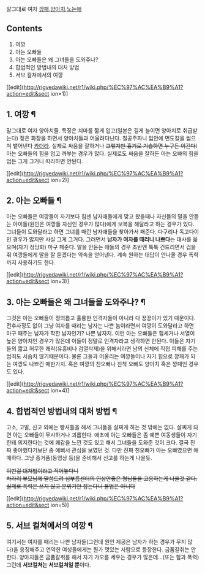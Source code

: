 말그대로 여자 [깡패](%EA%B9%A1%ED%8C%A8.md),[양아치](%EC%96%91%EC%95%84%EC%B9%98.md),[노는애](%EB%85%B8%EB%8A%94%EC%95%A0.md)

## Contents

    

1. 여깡 
2. 아는 오빠들 
3. 아는 오빠들은 왜 그녀들을 도와주나? 
4. 합법적인 방법내의 대처 방법 
5. 서브 컬쳐에서의 여깡 

[[edit](http://rigvedawiki.net/r1/wiki.php/%EC%97%AC%EA%B9%A1?action=edit&sect
ion=1)]

## 1. 여깡 ¶

  

말그대로 여자 양아치들. 특징은 치마를 짧게 입고(일본은 길게 늘이면 양아치로 취급받는다) 짙은 화장을 하면서 양아치들과 어울려다닌다.
칠공주파니 입안에 면도칼을 씹으며 뱉어낸다 [카더라](%EC%B9%B4%EB%8D%94%EB%9D%BC.md). 실제로 싸움을 잘하거나
<del>그렇지만 흉기로 기습하면 누구든 이긴다!</del> 아는 오빠들의 힘을 업고 까부는 경우가 많다. 실제로도 싸움을 잘하든 아는
오빠의 힘을 업든 그게 그거니 따라하면 안된다.

  
  

[[edit](http://rigvedawiki.net/r1/wiki.php/%EC%97%AC%EA%B9%A1?action=edit&sect
ion=2)]

## 2. 아는 오빠들 ¶

  

아는 오빠들은 여깡들이 자기보다 힘센 남자애들에게 맞고 왔을때나 자신들의 말을 안듣는 아이들(원인은 여깡들 자신인 경우가 많다)에게 보복을
해달라고 하는 경우가 있다. 그녀들이 도와달라고 하면 그녀를 때린 남자애들을 찾아가서 패준다. 다구리나 독고다이인 경우가 많지만 사실 그게
그거다. 그러면서 **남자가 여자를 때리니 나쁘다**는 대사를 읆으며(자기 정당화) 마구 패준다. 말을 안듣는 애들의 경우 초반엔 툭툭
건드리면서 겁을 줘 여깡들에게 말을 잘 듣겠다는 약속을 얻어낸다. 계속 원하는 대답이 안나올 경우 폭력까지 사용하기도 한다.

  

[[edit](http://rigvedawiki.net/r1/wiki.php/%EC%97%AC%EA%B9%A1?action=edit&sect
ion=3)]

## 3. 아는 오빠들은 왜 그녀들을 도와주나? ¶

  

그것은 아는 오빠들이 정의롭고 훌륭한 인격자들이 아니라 다 꿍꿍이가 있기 때문이다. 전후사정도 없이 그냥 여자를 때리는 남자는 나쁜
놈이라면서 여깡이 도와달라고 하면 마구 패주는 남자가 착한 남자인가? 나쁜 남자지. 이런 아는 오빠들은 힘세거나 서열이 높은 양아치인 경우가
많은데 이들이 정말로 인격자라고 생각하면 안된다. 이들은 자기들의 짧고 허무한 쾌락(유흥비나 검열삭제)을 위해서라면 남의 신체에 직접 피해를
주는 범죄도 서슴치 않기때문이다. 물론 그들과 어울리는 여깡들이나 자기 힘으로 깡패가 되는 여깡도 나쁘긴 매한가지. 혹은 여깡의 친오빠나
친척 오빠도 양아치 혹은 깡패인 경우도 있다.

  
  

[[edit](http://rigvedawiki.net/r1/wiki.php/%EC%97%AC%EA%B9%A1?action=edit&sect
ion=4)]

## 4. 합법적인 방법내의 대처 방법 ¶

  

고소, 고발, 신고 외에는 빵셔틀을 해서 그녀들을 살찌게 하는 것 밖에는 없다. 살찌게 되면 아는 오빠들이 무시하거나 괴롭힌다. 애초에 아는
오빠들은 좀 예쁜 여동생들이 자기한테 의지한다는 것에 쾌감을 느낀 것도 있고 해서 그녀들을 도와준 것이 크다. 결국 진짜 좋아했다기보단 좀
예뻐서 관심을 보였던 것. 다만 진짜 친오빠가 아는 오빠였으면 애매하다. 그냥 증거품(동영상 등)을 준비해서 신고를 하는게 나을듯.

  

<del>이딴걸 대처법이라고 적어놓다니</del>  
<del>차라리 부모님께 말씀드려 심부름센터의 인상안좋은 형님들을 고용하는게 나을것 같다. 실제로 폭력은 쓰지 않고 분위기만 잡는다니 불법은
아니다</del>

  
  

[[edit](http://rigvedawiki.net/r1/wiki.php/%EC%97%AC%EA%B9%A1?action=edit&sect
ion=5)]

## 5. 서브 컬쳐에서의 여깡 ¶

  

여기서는 여자를 때리는 나쁜 남자들(그런데 원인 제공은 남자가 하는 경우가 무지 많다)을 응징해주고 연약한 여성들에게는 뭔가 멋있는 사람으로
등장한다. 금품갈취는 안한다. 양아치들은 금품갈취를 해서 자기 가오를 세우는 경우가 많은데...(또는 힘과 폭력) 그런데 **서브컬쳐는
서브컬쳐일 뿐**이다.


